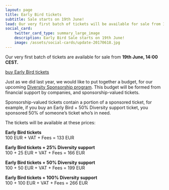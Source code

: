 ```yaml
---
layout: page
title: Early Bird tickets
subtitle: Sale starts on 19th June!
lead: Our very first batch of tickets will be available for sale from 19th June, 14:00 CET.
social_card:
    twitter_card_type: summary_large_image
    description: Early Bird Sale starts on 19th June!
    image: /assets/social-cards/update-20170618.jpg
---
```


Our very first batch of tickets are available for sale from **19th June, 14:00 CEST.**

<div class="block text-center">
<a href="https://ti.to/jsconf-bp/jsconf-budapest-2017" class="button">
                        <span class="inner">
                            buy Early Bird tickets
                        </span>
                    </a>
</div>



Just as we did last year, we would like to put together a budget, for our upcoming [Diversity Sponsorship program](http://jsconfbp.com/diversity-sponsorship). This budget will be formed from financial support by companies, and sponsorship-valued tickets.

Sponsorship-valued tickets contain a portion of a sponsored ticket, for example, if you buy an Early Bird + 50% Diversity support ticket, you sponsored 50% of someone’s ticket who’s in need.

The tickets will be available at these prices:

**Early Bird tickets**  
100 EUR + VAT + Fees = 133 EUR

**Early Bird tickets + 25% Diversity support**  
100 + 25 EUR + VAT + Fees = 166 EUR

**Early Bird tickets + 50% Diversity support**  
100 + 50 EUR + VAT + Fees = 199 EUR

**Early Bird tickets + 100% Diversity support**  
100 + 100 EUR + VAT + Fees = 266 EUR